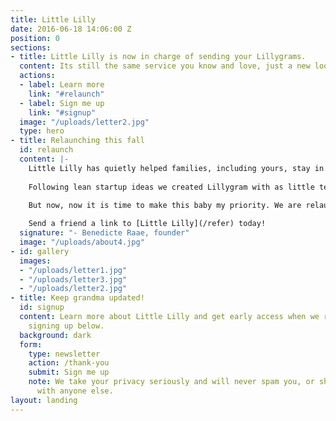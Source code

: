 ```yaml
---
title: Little Lilly
date: 2016-06-18 14:06:00 Z
position: 0
sections:
- title: Little Lilly is now in charge of sending your Lillygrams.
  content: Its still the same service you know and love, just a new look and feel.
  actions:
  - label: Learn more
    link: "#relaunch"
  - label: Sign me up
    link: "#signup"
  image: "/uploads/letter2.jpg"
  type: hero
- title: Relaunching this fall
  id: relaunch
  content: |-
    Little Lilly has quietly helped families, including yours, stay in touch since 2013.
    
    Following lean startup ideas we created Lillygram with as little techonology as possible to validate our product. We got a smalt, but loyal customer base. This suited me fine while taking time for my first born, Lillian. 
    
    But now, now it is time to make this baby my priority. We are relaunching in august with a system ready for growth and hope you will help us spread the word. 

    Send a friend a link to [Little Lilly](/refer) today!
  signature: "- Benedicte Raae, founder"
  image: "/uploads/about4.jpg"
- id: gallery
  images:
  - "/uploads/letter1.jpg"
  - "/uploads/letter3.jpg"
  - "/uploads/letter2.jpg"
- title: Keep grandma updated!
  id: signup
  content: Learn more about Little Lilly and get early access when we relaunch by
    signing up below.
  background: dark
  form:
    type: newsletter
    action: /thank-you
    submit: Sign me up
    note: We take your privacy seriously and will never spam you, or share your e-mail
      with anyone else.
layout: landing
---
```


